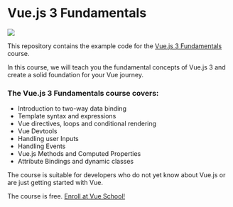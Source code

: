 # Vue.js 3 Fundamentals

[![](https://vueschool.io/media/0b2faaa92e00e7b6d5937c127f65119f/vue-3-fundamentals-not-transparent.jpg)](https://vueschool.io/courses/vuejs-3-fundamentals)

This repository contains the example code for the [Vue.js 3 Fundamentals](https://vueschool.io/courses/vuejs-3-fundamentals) course.

In this course, we will teach you the fundamental concepts of Vue.js 3 and create a solid foundation for your Vue journey.

### The Vue.js 3 Fundamentals course covers:

- Introduction to two-way data binding
- Template syntax and expressions
- Vue directives, loops and conditional rendering
- Vue Devtools
- Handling user Inputs
- Handling Events
- Vue.js Methods and Computed Properties
- Attribute Bindings and dynamic classes

The course is suitable for developers who do not yet know about Vue.js or are just getting started with Vue.

The course is free. [Enroll at Vue School!](https://vueschool.io/courses/vuejs-3-fundamentals)
